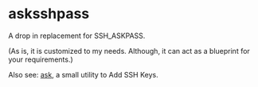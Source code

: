 # asksshpass

A drop in replacement for SSH_ASKPASS.

(As is, it is customized to my needs. Although, it can act as a blueprint for your requirements.)

Also see: [ask](https://github.com/nilsnook/ask), a small utility to Add SSH Keys.
